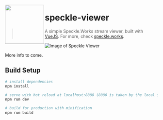<a href="url"><img src="https://speckle.works/img/logos/2xlogo-white.png" align="left" height="128" ></a>
# speckle-viewer

> A simple Speckle.Works stream viewer, built with [VueJS](https://vuejs.org/). For more, check [speckle.works](https://speckle.works/doc/onlineviewer/).

![Image of Speckle Viewer](https://speckle.works/img/onlineviewer/headerimg4c.png)

More info to come. 

## Build Setup

``` bash
# install dependencies
npm install

# serve with hot reload at localhost:8888 (8080 is taken by the local speckle server instance 💯)
npm run dev

# build for production with minification
npm run build
```
